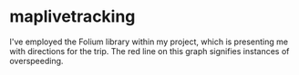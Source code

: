 # maplivetracking
I've employed the Folium library within my project, which is presenting me with directions for the trip. The red line on this graph signifies instances of overspeeding.

